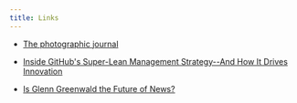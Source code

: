 ```yaml
---
title: Links
---
```


  

  * [The photographic journal](http://thephotographicjournal.com/)
  

  * [Inside GitHub's Super-Lean Management Strategy--And How It Drives Innovation](http://www.fastcolabs.com/3020181/open-company/inside-githubs-super-lean-management-strategy-and-how-it-drives-innovation)
  

  * [Is Glenn Greenwald the Future of News?](http://www.nytimes.com/2013/10/28/opinion/a-conversation-in-lieu-of-a-column.html)
  

